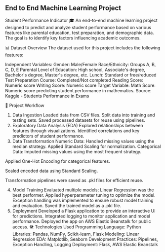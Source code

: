## End to End Machine Learning Project
Student Performance Indicator 🎓
An end-to-end machine learning project designed to predict and analyze student performance based on various features like parental education, test preparation, and demographic data. The goal is to identify key factors influencing academic outcomes.

📊 Dataset Overview
The dataset used for this project includes the following features:

Independent Variables:
Gender: Male/Female
Race/Ethnicity: Groups A, B, C, D, E
Parental Level of Education: High school, Associate's degree, Bachelor's degree, Master's degree, etc.
Lunch: Standard or free/reduced
Test Preparation Course: Completed/Not completed
Reading Score: Numeric score
Writing Score: Numeric score
Target Variable:
Math Score: Numeric score predicting student performance in mathematics.
Source: Kaggle - Students Performance in Exams

🚀 Project Workflow
1. Data Ingestion
Loaded data from CSV files.
Split data into training and testing sets.
Saved processed datasets for reuse using pipelines.
2. Exploratory Data Analysis (EDA)
Explored relationships between features through visualizations.
Identified correlations and key predictors of student performance.
3. Data Transformation
Numeric Data:
Handled missing values using the median strategy.
Applied Standard Scaling for normalization.
Categorical Data:
Imputed missing values using the most frequent strategy.

Applied One-Hot Encoding for categorical features.

Scaled encoded data using Standard Scaling.

Transformation pipelines were saved as .pkl files for efficient reuse.

4. Model Training
Evaluated multiple models; Linear Regression was the best performer.
Applied hyperparameter tuning to optimize the model.
Exception handling was implemented to ensure robust model training and evaluation.
Saved the trained model as a .pkl file.
5. Deployment
Developed a Flask application to provide an interactive UI for predictions.
Integrated logging to monitor application and model performance.
Deployed the app on AWS Elastic Beanstalk for public access.
🛠️ Technologies Used
Programming Language: Python
Libraries: Pandas, NumPy, Scikit-learn, Flask
Modeling: Linear Regression
EDA: Matplotlib, Seaborn
Development Practices: Pipelines, Exception Handling, Logging
Deployment: Flask, AWS Elastic Beanstalk
